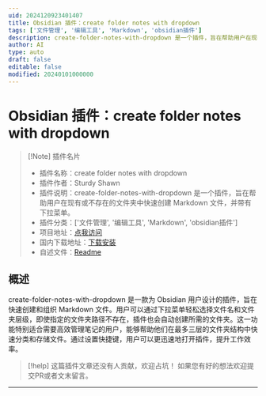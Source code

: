 ```yaml
---
uid: 2024120923401407
title: Obsidian 插件：create folder notes with dropdown
tags: ['文件管理', '编辑工具', 'Markdown', 'obsidian插件']
description: create-folder-notes-with-dropdown 是一个插件，旨在帮助用户在现有或不存在的文件夹中快速创建 Markdown 文件，并带有下拉菜单。
author: AI
type: auto
draft: false
editable: false
modified: 20240101000000
---
```


# Obsidian 插件：create folder notes with dropdown

> [!Note] 插件名片
> - 插件名称：create folder notes with dropdown
> - 插件作者：Sturdy Shawn
> - 插件说明：create-folder-notes-with-dropdown 是一个插件，旨在帮助用户在现有或不存在的文件夹中快速创建 Markdown 文件，并带有下拉菜单。
> - 插件分类：['文件管理', '编辑工具', 'Markdown', 'obsidian插件']
> - 项目地址：[点我访问](https://github.com/SturdyShawn/Create-folder-notes-with-dropdown)
> - 国内下载地址：[下载安装](https://pkmer.cn/products/plugin/pluginMarket/?create-folder-notes-with-dropdown)
> - 自述文件：[Readme](https://ghproxy.net/https://raw.githubusercontent.com/SturdyShawn/Create-folder-notes-with-dropdown/main/README.md)



## 概述

create-folder-notes-with-dropdown 是一款为 Obsidian 用户设计的插件，旨在快速创建和组织 Markdown 文件。用户可以通过下拉菜单轻松选择文件名和文件夹层级，即使指定的文件夹路径不存在，插件也会自动创建所需的文件夹。这一功能特别适合需要高效管理笔记的用户，能够帮助他们在最多三层的文件夹结构中快速分类和存储文件。通过设置快捷键，用户可以更迅速地打开插件，提升工作效率。


> [!help] 
> 这篇插件文章还没有人贡献，欢迎占坑！
> 如果您有好的想法欢迎提交PR或者文末留言。
> 

---



